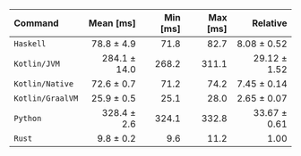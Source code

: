 | Command | Mean [ms] | Min [ms] | Max [ms] | Relative |
|:---|---:|---:|---:|---:|
| `Haskell` | 78.8 ± 4.9 | 71.8 | 82.7 | 8.08 ± 0.52 |
| `Kotlin/JVM` | 284.1 ± 14.0 | 268.2 | 311.1 | 29.12 ± 1.52 |
| `Kotlin/Native` | 72.6 ± 0.7 | 71.2 | 74.2 | 7.45 ± 0.14 |
| `Kotlin/GraalVM` | 25.9 ± 0.5 | 25.1 | 28.0 | 2.65 ± 0.07 |
| `Python` | 328.4 ± 2.6 | 324.1 | 332.8 | 33.67 ± 0.61 |
| `Rust` | 9.8 ± 0.2 | 9.6 | 11.2 | 1.00 |
